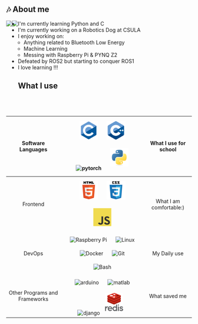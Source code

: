<!-- CREDIT goes to: https://github.com/ClaraCrazy, got inspired by her page -->


<!-- Creating a divider for my introduction (steam/discord logos as well) -->







<!-- Creaking Element -->
<br>

<!--  -->

## :notes: About me
<!-- Creating a divider -->
<div>
  <img align="left" height="260vh" src="[[https://user-images.githubusercontent.com/55334727/232866686-aec8bc11-14a3-4499-9072-9ea96e6e3db6.gif](https://www.google.com/url?sa=i&url=https%3A%2F%2Fanimesher.com%2Fentry%2Fgif-ghost-in-the-shell-coding-2045678%2F&psig=AOvVaw1jadG_yes2oyEEg4bu13VF&ust=1694993629738000&source=images&cd=vfe&opi=89978449&ved=0CA8QjRxqFwoTCLDni7ulsIEDFQAAAAAdAAAAABAh)](https://animesher.com/orig/2/204/2045/20456/animesher.com_gif-ghost-in-the-shell-coding-2045678.gif)">
  <img align="left" height="260vh" src="https://upload.wikimedia.org/wikipedia/commons/3/3d/1_120_transparent.png">
</div>

<!-- About me -->
- I'm currently learning Python and C
- I'm currently working on a Robotics Dog at CSULA
- I enjoy working on:
   - Anything related to Bluetooth Low Energy
   - Machine Learning
   - Messing with Raspberry Pi & PYNQ Z2
- Defeated by ROS2 but starting to conquer ROS1
- I love learning !!!

## What I use 

<!-- Creating a table chart -->
| Software Languages | <img style="margin: 10px" src="https://raw.githubusercontent.com/devicons/devicon/master/icons/c/c-original.svg" alt="c" width="50" height="50"/> <img style="margin: 10px" src="https://raw.githubusercontent.com/devicons/devicon/master/icons/cplusplus/cplusplus-original.svg" alt="cplusplus" width="50" height="50"/> <img style="margin: 10px" src="https://www.vectorlogo.zone/logos/pytorch/pytorch-icon.svg" alt="pytorch" width="50" height="50"/> <img style="margin: 10px" src="https://raw.githubusercontent.com/devicons/devicon/master/icons/python/python-original.svg" alt="python" width="50" height="50"/> | What I use for school |
| :---: | :---: | :---: |
| Frontend | <img style="margin: 10px"  src="https://raw.githubusercontent.com/devicons/devicon/master/icons/html5/html5-original-wordmark.svg" alt="html5" width="50" height="50"/> <img style="margin: 10px" src="https://raw.githubusercontent.com/devicons/devicon/master/icons/css3/css3-original-wordmark.svg" alt="css3" width="50" height="50"/> <img style="margin: 10px" src="https://raw.githubusercontent.com/devicons/devicon/master/icons/javascript/javascript-original.svg" alt="javascript" width="50" height="50"/> | What I am comfortable:) |
| DevOps | <img style="margin: 10px" src="https://upload.wikimedia.org/wikipedia/de/thumb/c/cb/Raspberry_Pi_Logo.svg/570px-Raspberry_Pi_Logo.svg.png" alt="Raspberry Pi" height="50" />  <img style="margin: 10px" src="https://profilinator.rishav.dev/skills-assets/linux-original.svg" alt="Linux" height="50" /> <img style="margin: 10px" src="https://profilinator.rishav.dev/skills-assets/docker-original-wordmark.svg" alt="Docker" height="50" /> <img style="margin: 10px" src="https://profilinator.rishav.dev/skills-assets/git-scm-icon.svg" alt="Git" height="50" /> <img style="margin: 10px" src="https://profilinator.rishav.dev/skills-assets/gnu_bash-icon.svg" alt="Bash" height="50" />  | My Daily use |
| Other Programs and Frameworks | <img style="margin: 10px" src="https://cdn.worldvectorlogo.com/logos/arduino-1.svg" alt="arduino" width="50" height="50"/> <img style="margin: 10px" src="https://upload.wikimedia.org/wikipedia/commons/2/21/Matlab_Logo.png" alt="matlab" width="50" height="50"/> <img src="https://cdn.worldvectorlogo.com/logos/django.svg" alt="django" width="50" height="50"/> <img style="margin: 10px" src="https://raw.githubusercontent.com/devicons/devicon/master/icons/redis/redis-original-wordmark.svg" alt="redis" width="50" height="50"/> | What saved me |










































